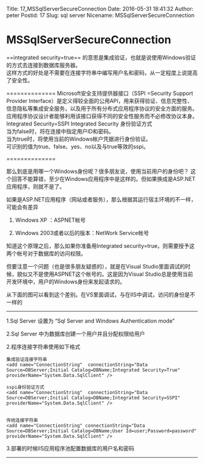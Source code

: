 ﻿Title: 17_MSSqlServerSecureConnection
Date: 2016-05-31 18:41:32
Author: peter
Postid: 17
Slug: sql server
Nicename: MSSqlServerSecureConnection

# MSSqlServerSecureConnection

==integrated security=true== 的意思是集成验证，也就是说使用Windows验证的方式去连接到数据库服务器。  
这样方式的好处是不需要在连接字符串中编写用户名和密码，从一定程度上说提高了安全性。

==============
Microsoft安全支持提供器接口（SSPI =Security Support Provider Interface）是定义得较全面的公用API，用来获得验证、信息完整性、信息隐私等集成安全服务，以及用于所有分布式应用程序协议的安全方面的服务。应用程序协议设计者能够利用该接口获得不同的安全性服务而不必修改协议本身。  
Integrated Security=SSPI 
Integrated Security 身份验证方式  
当为false时，将在连接中指定用户ID和密码。  
当为true时，将使用当前的Windows帐户凭据进行身份验证。  
可识别的值为true、false、yes、no以及与true等效的sspi。
  
==============

那么到底是用哪一个Windows身份呢？很多朋友说，使用当前用户的身份吧？
这个回答不能算错，至少在Windows应用程序中是这样的。但如果换成是ASP.NET应用程序，则就不是了。

如果是ASP.NET应用程序（网站或者服务），那么根据其运行宿主环境的不一样，可能会有差异

1. Windows XP ：ASPNET帐号

2. Windows 2003或者以后的版本：NetWork Service帐号

知道这个原理之后，那么如果你准备用Integrated security=true，则需要授予这两个帐号对于数据库的访问权限。

但要注意一个问题（也是很多朋友疑惑的），就是在Visual Studio里面调试的时候，貌似又不是使用ASPNET这个帐号的。这是因为Visual Studio总是使用当前开发环境中，用户的Windows身份来发起请求的。

从下面的图可以看到这个差别。在VS里面调试，与在IIS中调试，访问的身份是不一样的

---

1.Sql Server 设置为 “Sql Server and Windows Authentication mode”

2.Sql Server 中为数据库创建一个用户并且分配权限给用户

2.程序连接字符串使用如下格式
```
集成验证连接字符串  
<add name="ConnectionString"  connectionString="Data Source=DBServer;Initial Catalog=DBName;Integrated Security=True" providerName="System.Data.SqlClient" />

sspi身份验证方式  
<add name="ConnectionString"  connectionString="Data Source=DBServer;Initial Catalog=DBName;Integrated Security=SSPI" providerName="System.Data.SqlClient" />


传统连接字符串  
<add name="ConnectionString" connectionString="Data Source=DBServer;Initial Catalog=DBName;User Id=user;Password=password" providerName="System.Data.SqlClient" />
```
3.部署的时候IIS应用程序池配置数据库的用户名和密码

---
